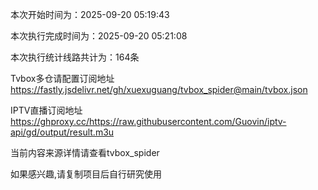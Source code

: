 
本次开始时间为：2025-09-20 05:19:43

本次执行完成时间为：2025-09-20 05:21:08

本次执行统计线路共计为：164条

Tvbox多仓请配置订阅地址 https://fastly.jsdelivr.net/gh/xuexuguang/tvbox_spider@main/tvbox.json

IPTV直播订阅地址 https://ghproxy.cc/https://raw.githubusercontent.com/Guovin/iptv-api/gd/output/result.m3u

当前内容来源详情请查看tvbox_spider

如果感兴趣,请复制项目后自行研究使用
